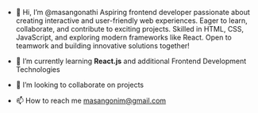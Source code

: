- 👋 Hi, I’m @masangonathi Aspiring frontend developer passionate about creating interactive and user-friendly web experiences. Eager to learn, collaborate, and contribute to exciting projects. Skilled in HTML, CSS, JavaScript, and exploring modern frameworks like React.        Open to teamwork and building innovative solutions together!
  
- 🌱 I’m currently learning **React.js** and additional Frontend Development Technologies
- 💞️ I’m looking to collaborate on projects 
- 📫 How to reach me masangonim@gmail.com 
  
  

<!---
masangonathi/masangonathi is a ✨ special ✨ repository because its `README.md` (this file) appears on your GitHub profile.
You can click the Preview link to take a look at your changes.
--->
